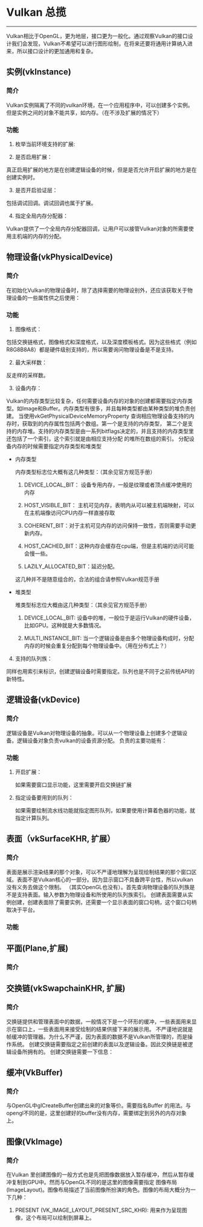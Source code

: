 # Vulkan 总揽
---
 Vulkan相比于OpenGL，更为地层，接口更为一般化。通过观察Vulkan的接口设计我们会发现，Vulkan不希望可以进行图形绘制，在将来还要将通用计算纳入进来，所以接口设计的更加通用和复杂。

## 实例(vkInstance)

### 简介

Vulkan实例隔离了不同的vulkan环境，在一个应用程序中，可以创建多个实例。但是实例之间的对象不能共享，如内存。（在不涉及扩展的情况下）

### 功能

1. 枚举当前环境支持的扩展:


2. 是否启用扩展：

  真正启用扩展的地方是在创建逻辑设备的时候，但是是否允许开启扩展的地方是在创建实例时。

3. 是否开启验证层：

  包括调试回调。调试回调也属于扩展。

4. 指定全局内存分配器：

  Vulkan提供了一个全局内存分配器回调，让用户可以接管Vulkan对象的所需要使用主机端的内存的分配。

## 物理设备(vkPhysicalDevice)

### 简介
在初始化Vulkan的物理设备时，除了选择需要的物理设别外，还应该获取关于物理设备的一些属性供之后使用：

### 功能
1. 图像格式：

  包括交换链格式，图像格式和深度格式，以及深度模板格式。因为这些格式（例如R8G8B8A8）都是硬件级别支持的，所以需要询问物理设备是不是支持。

2. 最大采样数：

  反走样的采样数。

3. 设备内存：

  Vulkan的内存类型比较复杂，任何需要设备内存的对象的创建都需要指定内存类型。如Image和Buffer。内存类型有很多，并且每种类型都由某种类型的堆负责创建。
  当使用vkGetPhysicalDeviceMemoryProperty 查询相应物理设备支持的内存时，获取到的内存属性包括两个数组。第一个是支持的内存类型，
  第二个是支持的内存堆。支持的内存类型是由一系列bitflags决定的，并且支持的内存类型里还包括了一个索引，这个索引就是由相应支持分配
  的堆所在数组的索引。
  分配设备内存的时候需要指定内存类型和堆类型

  - 内存类型
       
    内存类型标志位大概有这几种类型：（其余见官方规范手册）

    1. DEVICE_LOCAL_BIT： 设备专用内存，一般是纹理或者顶点缓冲使用的内存

    2. HOST_VISIBLE_BIT： 主机可见内存，表明内从可以被主机端映射，可以在主机端像访问CPU内存一样直接存取

    3. COHERENT_BIT：对于主机可见内存的访问保持一致性，否则需要手动更新内存。

    4. HOST_CACHED_BIT：这种内存会缓存在cpu端，但是主机端的访问可能会慢一些。

    5. LAZILY_ALLOCATED_BIT：延迟分配。

    这几种并不是随意组合的，合法的组合请参照Vulkan规范手册

  - 堆类型

    堆类型标志位大概由这几种类型：（其余见官方规范手册）

    1. DEVICE_LOCAL_BIT: 设备中的堆，一般位于是运行Vulkan的硬件设备，比如GPU。这种就是大多数情况。

    2. MULTI_INSTANCE_BIT: 当一个逻辑设备是由多个物理设备构成时，分配内存的时候会重复分配到每个物理设备中。（用在分布式上？）

4. 支持的队列族：

  同样也用索引来标识，创建逻辑设备时需要指定。队列也是不同于之前传统API的新特性。


## 逻辑设备(vkDevice)

### 简介

  逻辑设备是Vulkan对物理设备的抽象。可以从一个物理设备上创建多个逻辑设备。逻辑设备对象负责vulkan的设备资源分配。
  负责的主要功能有：

### 功能

  1. 开启扩展：

     如果需要窗口显示功能，这里需要开启交换链扩展

  2. 指定设备要用到的队列：

     如果需要绘制流水线功能就指定图形队列，如果要使用计算着色器的功能，就指定计算队列。

## 表面（vkSurfaceKHR, 扩展）

### 简介

  表面是展示渲染结果的那个对象，可以不严谨地理解为呈现绘制结果的那个窗口区域。表面不是Vulkan核心的一部分。因为显示窗口不具备跨平台性，所以vulkan没有义务去做这个限制。
  （其实OpenGL也没有）。首先查询物理设备的队列族是不是支持表面。输入参数为物理设备和所使用的队列族索引。
  创建表面需要从实例创建，创建表面除了需要实例，还需要一个显示表面的窗口句柄，这个窗口句柄取决于平台。

### 功能



## 平面(Plane,扩展)

### 简介

## 交换链(vkSwapchainKHR, 扩展)

### 简介

交换链提供和管理表面中的数据，一般情况下是一个环形的缓冲，一些表面用来显示在窗口上，一些表面用来接受绘制的结果供接下来的展示用。
不严谨地说就是帧缓冲的管理器。为什么不严谨，因为表面的数据不是Vulkan所管理的，而是操作系统。
创建交换链需要指定之前创建的表面以及逻辑设备。因此交换链是被逻辑设备所拥有的。
创建交换链需要一下信息：

## 缓冲(VkBuffer)

### 简介

  与OpenGL中glCreateBuffer创建出来的对象等价。需要指名Buffer 的用法。与opengl不同的是，这里创建好的buffer没有内存，需要绑定到另外的内存对象上。

## 图像(VkImage)

### 简介
  在Vulkan 里创建图像的一般方式也是先把图像数据放入暂存缓冲，然后从暂存缓冲复制到GPU中。然而与OpenGL不同的是这里的图像需要指定
  图像布局(ImageLayout)。图像布局描述了当前图像所扮演的角色。图像的布局大概分为一下几种：

  1. PRESENT (VK_IMAGE_LAYOUT_PRESENT_SRC_KHR): 用来作为呈现图像，这个布局可以绘制到屏幕上。
